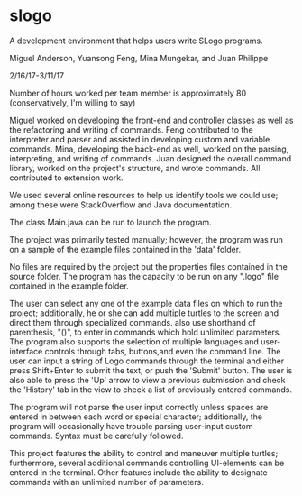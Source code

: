 # slogo

A development environment that helps users write SLogo programs.


Miguel Anderson, Yuansong Feng, Mina Mungekar, and Juan Philippe


2/16/17-3/11/17


Number of hours worked per team member is approximately 80 (conservatively, I'm willing to say)


Miguel worked on developing the front-end and controller classes as well as the refactoring and writing of commands. Feng contributed
to the interpreter and parser and assisted in developing custom and variable commands. Mina, developing the back-end as well, worked on 
the parsing, interpreting, and writing of commands. Juan designed the overall command library, worked on the project's structure, and wrote commands.
All contributed to extension work.


We used several online resources to help us identify tools we could use; among these were StackOverflow and Java documentation. 


The class Main.java can be run to launch the program.


The project was primarily tested manually; however, the program was run on a sample of the example files contained in the 'data' folder.


No files are required by the project but the properties files contained in the source folder. The program has the capacity to be run on any ".logo" file
contained in the example folder.


The user can select any one of the example data files on which to run the project; additionally, he or she can add multiple turtles to the screen and direct them through specialized commands.
also use shorthand of parenthesis, "()", to enter in commands which hold unlimited parameters. The program also supports the selection of multiple languages and user-interface controls
through tabs, buttons,and even the command line. The user can input a string of Logo commands through the terminal and either press Shift+Enter to submit the text, or push the 'Submit' button.
The user is also able to press the 'Up' arrow to view a previous submission and check the 'History' tab in the view to check a list of previously entered commands.


The program will not parse the user input correctly unless spaces are entered in between each word or special character; additionally, the program will occasionally have trouble
parsing user-input custom commands. Syntax must be carefully followed.


This project features the ability to control and maneuver multiple turtles; furthermore, several additional commands controlling UI-elements can be entered in the terminal.
Other features include the ability to designate commands with an unlimited number of parameters.



